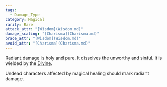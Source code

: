 ```yaml
---  
tags:  
  - Damage_Type  
category: Magical  
rarity: Rare  
attack_attr: "[Wisdom](Wisdom.md)"  
damage_scaling: "[Charisma](Charisma.md)"  
brace_attr: "[Wisdom](Wisdom.md)"  
avoid_attr: "[Charisma](Charisma.md)"  
---  
```

Radiant damage is holy and pure. It dissolves the unworthy and sinful. It is wielded by the [Divine](Divine.md).  
  
Undead characters affected by magical healing should mark radiant damage.